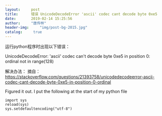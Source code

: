 ```yaml
---
layout:		post
title: 		错误 UnicodeDecodeError 'ascii' codec cant decode byte 0xe5 in position 0 ordinal not in range
date: 		2019-02-14 15:25:56
author:		"唐传林"
header-img: 	"img/post-bg-2015.jpg"
catalog:	 true
---
```



运行python程序时出现以下错误：

UnicodeDecodeError: 'ascii' codec can't decode byte 0xe5 in position 0: ordinal not in range(128)



解决办法：
摘自：https://stackoverflow.com/questions/21393758/unicodedecodeerror-ascii-codec-cant-decode-byte-0xe5-in-position-0-ordinal

Figured it out.
I put the following at the start of my python file
```linux
import sys
reload(sys)
sys.setdefaultencoding("utf-8")
```
